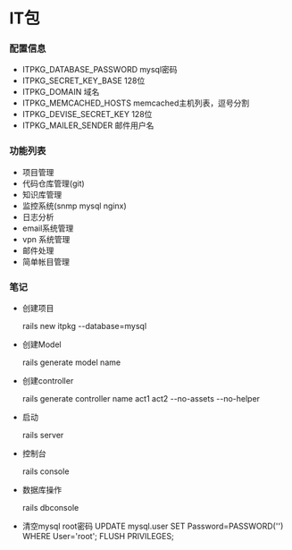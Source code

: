 IT包
=====

### 配置信息
 * ITPKG_DATABASE_PASSWORD mysql密码
 * ITPKG_SECRET_KEY_BASE 128位
 * ITPKG_DOMAIN 域名
 * ITPKG_MEMCACHED_HOSTS memcached主机列表，逗号分割
 * ITPKG_DEVISE_SECRET_KEY 128位
 * ITPKG_MAILER_SENDER 邮件用户名

### 功能列表

 * 项目管理
 * 代码仓库管理(git)
 * 知识库管理
 * 监控系统(snmp mysql nginx)
 * 日志分析
 * email系统管理
 * vpn 系统管理
 * 邮件处理
 * 简单帐目管理

### 笔记

 * 创建项目

    rails new itpkg --database=mysql

 * 创建Model

    rails generate model name

 * 创建controller

   rails generate controller name act1 act2  --no-assets --no-helper

 * 启动

    rails server

 * 控制台

    rails console

 * 数据库操作

    rails dbconsole


 * 清空mysql root密码
    UPDATE mysql.user SET Password=PASSWORD('') WHERE User='root';
    FLUSH PRIVILEGES; 




